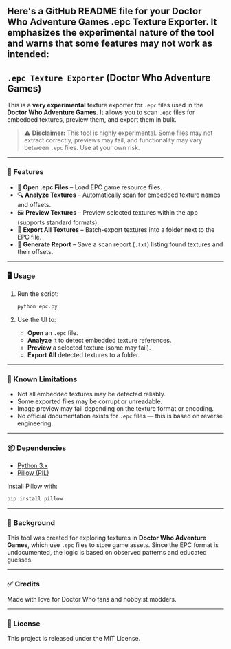 Here's a GitHub README file for your **Doctor Who Adventure Games .epc Texture Exporter**. It emphasizes the **experimental** nature of the tool and warns that some features may not work as intended:
---

## `.epc Texture Exporter` (Doctor Who Adventure Games)
This is a **very experimental** texture exporter for `.epc` files used in the **Doctor Who Adventure Games**. It allows you to scan `.epc` files for embedded textures, preview them, and export them in bulk.

> ⚠️ **Disclaimer:** This tool is highly experimental. Some files may not extract correctly, previews may fail, and functionality may vary between `.epc` files. Use at your own risk.
---

### 🔧 Features
* 📂 **Open .epc Files** – Load EPC game resource files.
* 🔍 **Analyze Textures** – Automatically scan for embedded texture names and offsets.
* 🖼️ **Preview Textures** – Preview selected textures within the app (supports standard formats).
* 💾 **Export All Textures** – Batch-export textures into a folder next to the EPC file.
* 📃 **Generate Report** – Save a scan report (`.txt`) listing found textures and their offsets.
---

### 🖥️ Usage

1. Run the script:
   ```bash
   python epc.py
   ```

2. Use the UI to:
   * **Open** an `.epc` file.
   * **Analyze** it to detect embedded texture references.
   * **Preview** a selected texture (some may fail).
   * **Export All** detected textures to a folder.

---

### 🧪 Known Limitations
* Not all embedded textures may be detected reliably.
* Some exported files may be corrupt or unreadable.
* Image preview may fail depending on the texture format or encoding.
* No official documentation exists for `.epc` files — this is based on reverse engineering.

---

### 📦 Dependencies
* [Python 3.x](https://www.python.org/)
* [Pillow (PIL)](https://python-pillow.org/)

Install Pillow with:

```bash
pip install pillow
```

---

### 🧠 Background
This tool was created for exploring textures in **Doctor Who Adventure Games**, which use `.epc` files to store game assets. Since the EPC format is undocumented, the logic is based on observed patterns and educated guesses.

---

### ✅ Credits
Made with love for Doctor Who fans and hobbyist modders.

---

### 📜 License
This project is released under the MIT License.
